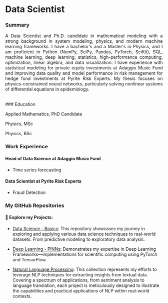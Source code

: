 # Data Scientist

### Summary
<div style="text-align: justify;">

A Data Scientist and Ph.D. candidate in mathematical modeling with a strong background in system modeling, physics, and modern machine learning frameworks. I have a bachelor's and a Master's in Physics, and I am proficient in Python (NumPy, SciPy, Pandas, PyTorch, SciKit), SQL, machine learning, deep learning, statistics, high-performance computing, optimization, linear algebra, and data visualization. I have experience with statistical modeling for private equity investments at Adaggio Music Fund and improving data quality and model performance in risk management for hedge fund investments at Pyrite Risk Experts. My thesis focuses on physics-constrained neural networks, particularly solving nonlinear systems of differential equations in epidemiology.
</div>
<br>
### Education

Applied Mathematics, PhD Candidate

Physics, MSc

Physics, BSc

### Work Experience

#### Head of Data Science at Adaggio Music Fund
- Time series forecasting

#### Data Scientist at Pyrite Risk Experts
- Fraud Detection

### My GitHub Repositories

#### 🚀 Explore my Projects:

- [Data Science - Basics](https://github.com/juliezousa/portfolio/tree/main): This repository showcases my journey in exploring and applying various data science techniques to real-world datasets. From predictive modeling to exploratory data analysis.

- [Deep Learning - PINNs](https://github.com/juliezousa/PINNs): Demonstrates my expertise in Deep Learning Frameworks—implementations for scientific computing using PyTorch and TensorFlow.

- [Natural Language Processing](https://github.com/juliezousa/NLP-Real-Data): This collection represents my efforts to leverage NLP techniques for extracting insights from textual data. Covering a spectrum of applications, from sentiment analysis to language translation, each project is meticulously designed to illustrate the capabilities and practical applications of NLP within real-world contexts.

